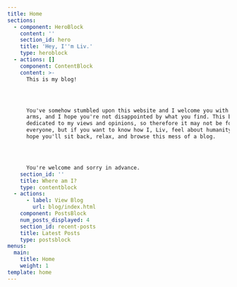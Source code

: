 ```yaml
---
title: Home
sections:
  - component: HeroBlock
    content: ''
    section_id: hero
    title: 'Hey, I''m Liv.'
    type: heroblock
  - actions: []
    component: ContentBlock
    content: >-
      This is my blog!




      You've somehow stumbled upon this website and I welcome you with open
      arms, and I hope you're not disappointed by what you find. This blog is
      dedicated to my views and opinions, so therefore it may not be for
      everyone, but if you want to know how I, Liv, feel about humanity than I
      hope you'll sit back, relax, and browse this mess of a blog.




      You're welcome and sorry in advance.
    section_id: ''
    title: Where am I?
    type: contentblock
  - actions:
      - label: View Blog
        url: blog/index.html
    component: PostsBlock
    num_posts_displayed: 4
    section_id: recent-posts
    title: Latest Posts
    type: postsblock
menus:
  main:
    title: Home
    weight: 1
template: home
---
```


